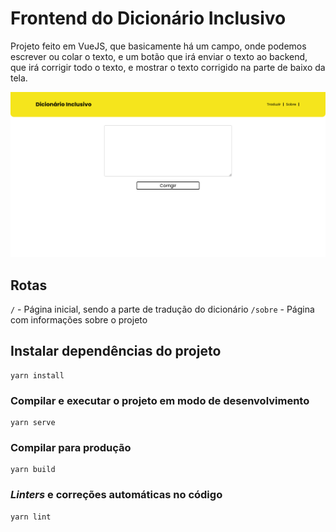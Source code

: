 # Frontend do Dicionário Inclusivo

Projeto feito em VueJS, que basicamente há um campo, onde podemos escrever ou colar o texto, e um botão que irá enviar o texto ao backend, que irá corrigir todo o texto, e mostrar o texto corrigido na parte de baixo da tela.

![Captura de tela do site, na página do dicionário](assets/print01.png)

## Rotas

`/` - Página inicial, sendo a parte de tradução do dicionário
`/sobre` - Página com informações sobre o projeto

## Instalar dependências do projeto

```
yarn install
```

### Compilar e executar o projeto em modo de desenvolvimento
```
yarn serve
```

### Compilar para produção
```
yarn build
```

### *Linters* e correções automáticas no código
```
yarn lint
```
